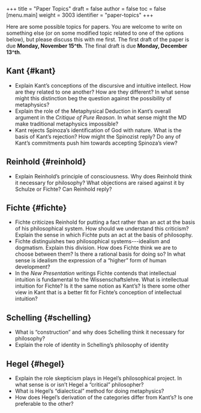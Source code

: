 +++
title = "Paper Topics"
draft = false
author = false
toc = false
[menu.main]
  weight = 3003
  identifier = "paper-topics"
+++

Here are some possible topics for papers. You are welcome to write on something else
(or on some modified topic related to one of the options below), but please discuss
this with me first. The first draft of the paper is due **Monday, November 15^th**. The
final draft is due **Monday, December 13^th**.


## Kant {#kant}

-   Explain Kant&rsquo;s conceptions of the discursive and intuitive
    intellect. How are they related to one another? How are they different? In what
    sense might this distinction beg the question against the possibility of metaphysics?
-   Explain the role of the Metaphysical Deduction in Kant&rsquo;s overall argument in the
    _Critique of Pure Reason_. In what sense might the MD make traditional metaphysics
    impossible?
-   Kant rejects Spinoza&rsquo;s identification of God with nature. What is the basis of
    Kant&rsquo;s rejection? How might the Spinozist reply? Do any of Kant&rsquo;s commitments push
    him towards accepting Spinoza&rsquo;s view?


## Reinhold {#reinhold}

-   Explain Reinhold&rsquo;s principle of consciousness. Why does Reinhold think it necessary
    for philosophy? What objections are raised against it by Schulze or Fichte? Can
    Reinhold reply?


## Fichte {#fichte}

-   Fichte criticizes Reinhold for putting a fact rather than an act at the basis of
    his philosophical system. How should we understand this criticism? Explain the
    sense in which Fichte puts an act at the basis of philosophy.
-   Fichte distinguishes two philosophical systems---idealism and dogmatism. Explain
    this division. How does Fichte think we are to choose between them? Is there a
    rational basis for doing so? In what sense is idealism the expression of a &ldquo;higher&rdquo;
    form of human development?
-   In the _New Presentation_ writings Fichte contends that intellectual intuition is
    fundamental to the Wissenschaftslehre. What is intellectual intuition for Fichte?
    Is it the same notion as Kant&rsquo;s? Is there some other view in Kant that is a better
    fit for Fichte&rsquo;s conception of intellectual intuition?


## Schelling {#schelling}

-   What is &ldquo;construction&rdquo; and why does Schelling think it necessary for philosophy?
-   Explain the role of identity in Schelling&rsquo;s philosophy of identity


## Hegel {#hegel}

-   Explain the role skepticism plays in Hegel&rsquo;s philosophical project. In what sense
    is or isn&rsquo;t Hegel a &ldquo;critical&rdquo; philosopher?
-   What is Hegel&rsquo;s &ldquo;dialectical&rdquo; method for doing metaphysics?
-   How does Hegel&rsquo;s derivation of the categories differ from Kant&rsquo;s? Is one preferable
    to the other?
